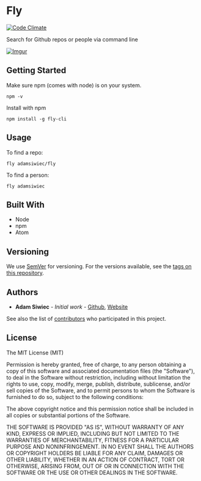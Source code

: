 # Fly
[![Code Climate](https://codeclimate.com/github/adamSiwiec/fly/badges/gpa.svg)](https://codeclimate.com/github/adamSiwiec/fly)

Search for Github repos or people via command line

[![Imgur](http://i.imgur.com/z4NCsF5.gif)]()

## Getting Started

Make sure npm (comes with node) is on your system.

```
npm -v
```

Install with npm

```
npm install -g fly-cli
```

## Usage

To find a repo:
```
fly adamsiwiec/fly
```

To find a person:
```
fly adamsiwiec
```

## Built With

* Node
* npm
* Atom


## Versioning

We use [SemVer](http://semver.org/) for versioning. For the versions available, see the [tags on this repository](https://github.com/adamsiwiec/fly/tags).

## Authors

* **Adam Siwiec** - *Initial work* - [Github](https://github.com/adamsiwiec), [Website](https://siwiec.us)

See also the list of [contributors](https://github.com/adamsiwiec/fly/contributors) who participated in this project.

## License



The MIT License (MIT)

Permission is hereby granted, free of charge, to any person obtaining a copy of this software and associated documentation files (the "Software"), to deal in the Software without restriction, including without limitation the rights to use, copy, modify, merge, publish, distribute, sublicense, and/or sell copies of the Software, and to permit persons to whom the Software is furnished to do so, subject to the following conditions:

The above copyright notice and this permission notice shall be included in all copies or substantial portions of the Software.

THE SOFTWARE IS PROVIDED "AS IS", WITHOUT WARRANTY OF ANY KIND, EXPRESS OR IMPLIED, INCLUDING BUT NOT LIMITED TO THE WARRANTIES OF MERCHANTABILITY, FITNESS FOR A PARTICULAR PURPOSE AND NONINFRINGEMENT. IN NO EVENT SHALL THE AUTHORS OR COPYRIGHT HOLDERS BE LIABLE FOR ANY CLAIM, DAMAGES OR OTHER LIABILITY, WHETHER IN AN ACTION OF CONTRACT, TORT OR OTHERWISE, ARISING FROM, OUT OF OR IN CONNECTION WITH THE SOFTWARE OR THE USE OR OTHER DEALINGS IN THE SOFTWARE.
